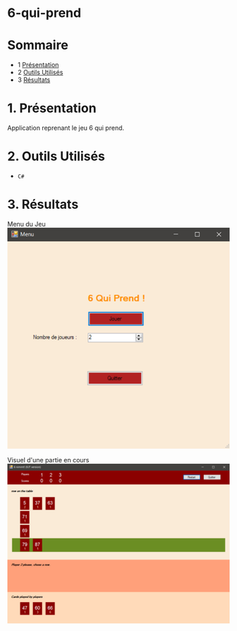 # 6-qui-prend

# Sommaire

* 1 [Présentation](#1)
* 2 [Outils Utilisés](#2)
* 3 [Résultats](#3)

<h1 id="1">1. Présentation</h1>

Application reprenant le jeu 6 qui prend.

<h1 id="2">2. Outils Utilisés</h1>

* ``C#``

<h1 id="3">3. Résultats</h1>

Menu du Jeu
<br>
![menu](images/menu.png "menu")

Visuel d'une partie en cours
<br>
![partie](images/partie.png "partie")

